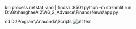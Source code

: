 
kill process 
netstat -ano | findstr :8501
python -m streamlit run D:\Git\hanghaeAI2\W6_2_Advance\FinanceNews\app.py

cd  D:\Program\Anaconda\Scripts
![alt text](image.png)